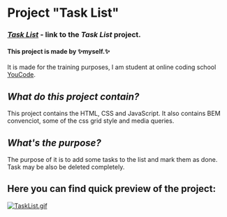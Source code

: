 # **Project "Task List"**
 
### *[Task List](https://myers32.github.io/Task-list/)* - link to the *Task List* project.

#### This project is made by ✨myself.✨ 
It is made for the training purposes, I am student at online coding school [YouCode](https://www.youcode.pl).

## *What do this project contain?*

This project contains the HTML, CSS and JavaScript. 
It also contains BEM convenciot, some of the css grid style and media queries.

## *What's the purpose?*

The purpose of it is to add some tasks to the list and mark them as done. Task may be also be deleted completely.

## Here you can find quick preview of the project: 

[![TaskList.gif](https://s2.gifyu.com/images/TaskList.gif)](https://gifyu.com/image/S7CUO)
